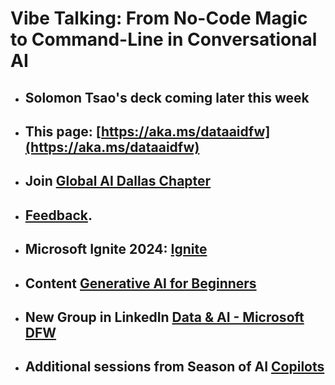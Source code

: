 # Vibe Talking: From No-Code Magic to Command-Line in Conversational AI

- ## Solomon Tsao's deck coming later this week

- ## This page: [https://aka.ms/dataaidfw](https://aka.ms/dataaidfw)

- ## Join [Global AI Dallas Chapter](https://globalai.community/chapters/dallas/)
- ## [Feedback](https://forms.office.com/r/5xWV6H1D5J).
  
- ## Microsoft Ignite 2024: [Ignite](https://ignite.microsoft.com/)
 
- ## Content [Generative AI for Beginners](https://aka.ms/genai-beginners)

- ## New Group in LinkedIn [Data & AI - Microsoft DFW](https://www.linkedin.com/groups/14518026/)
  
- ## Additional sessions from Season of AI [Copilots](https://github.com/microsoft/community-content/tree/main/SeasonOfAI-S2-Copilots)
